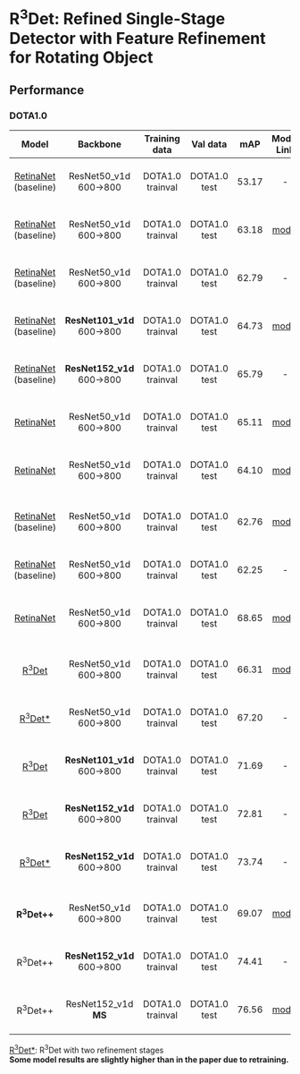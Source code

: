 # R<sup>3</sup>Det: Refined Single-Stage Detector with Feature Refinement for Rotating Object

## Performance
### DOTA1.0
| Model |    Backbone    |    Training data    |    Val data    |    mAP   | Model Link | Anchor | Reg. Loss| Angle Range | lr schd | Data Augmentation | GPU | Image/GPU | Configs |      
|:------------:|:------------:|:------------:|:---------:|:-----------:|:----------:|:-----------:|:-----------:|:---------:|:---------:|:---------:|:---------:|:---------:|:---------:|    
| [RetinaNet](https://github.com/DetectionTeamUCAS/RetinaNet_Tensorflow_Rotation) (baseline) | ResNet50_v1d 600->800 | DOTA1.0 trainval | DOTA1.0 test | 53.17 | - | H | smooth L1 | 90 | 1x | No | 8X GeForce RTX 2080 Ti | 1 | cfgs_res50_dota_v3.py |    
| [RetinaNet](https://github.com/DetectionTeamUCAS/RetinaNet_Tensorflow_Rotation) (baseline) | ResNet50_v1d 600->800 | DOTA1.0 trainval | DOTA1.0 test | 63.18 | [model](https://drive.google.com/file/d/18Z3NWhL4gQB5yJLCXBcHBnK-6BPle3m1/view?usp=sharing) | H | smooth L1 | 90 | 1x | No |**1X** GeForce RTX 2080 Ti | 1 | cfgs_res50_dota_v4.py |     
| [RetinaNet](https://github.com/DetectionTeamUCAS/RetinaNet_Tensorflow_Rotation) (baseline) | ResNet50_v1d 600->800 | DOTA1.0 trainval | DOTA1.0 test | 62.79 | - | H | smooth L1 | 90 | **2x** | No | 8X GeForce RTX 2080 Ti | 1 | cfgs_res50_dota_v8.py |     
| [RetinaNet](https://github.com/DetectionTeamUCAS/RetinaNet_Tensorflow_Rotation) (baseline) | **ResNet101_v1d** 600->800 | DOTA1.0 trainval | DOTA1.0 test | 64.73 | [model](https://drive.google.com/file/d/16XCbS9T-tTr7ySa-qlyc8TuufAxJTvD4/view?usp=sharing) | H | smooth L1 | 90 | 1x | No | 1X GeForce RTX 2080 Ti | 1 | cfgs_res101_dota_v9.py |   
| [RetinaNet](https://github.com/DetectionTeamUCAS/RetinaNet_Tensorflow_Rotation) (baseline) | **ResNet152_v1d** 600->800 | DOTA1.0 trainval | DOTA1.0 test | 65.79 | - | H | smooth L1 | 90 | 1x | No | 1X GeForce RTX 2080 Ti | 1 | cfgs_res152_dota_v12.py |
| [RetinaNet](https://github.com/DetectionTeamUCAS/RetinaNet_Tensorflow_Rotation) | ResNet50_v1d 600->800 | DOTA1.0 trainval | DOTA1.0 test | 65.11 | [model](https://drive.google.com/file/d/1vnJd4FEvy61yvcYqhZJgfnxJ3fByULOR/view?usp=sharing) | H | smooth L1 + **atan(theta)** | 90 | 1x | No | 1X GeForce RTX 2080 Ti | 1 | cfgs_res50_dota_v16.py |     
| [RetinaNet](https://github.com/DetectionTeamUCAS/RetinaNet_Tensorflow_Rotation) | ResNet50_v1d 600->800 | DOTA1.0 trainval | DOTA1.0 test | 64.10 | [model](https://drive.google.com/file/d/1SgiDME_gHzKrFxoZSjS9E-_QbGiBr9lV/view?usp=sharing) | H | smooth L1 | **180** | 1x | No | 1X GeForce RTX 2080 Ti | 1 | cfgs_res50_dota_v15.py |     
|  |  |  |  |  |  |  |  |  |  |  |  |  |
| [RetinaNet](https://github.com/DetectionTeamUCAS/RetinaNet_Tensorflow_Rotation) (baseline) | ResNet50_v1d 600->800 | DOTA1.0 trainval | DOTA1.0 test | 62.76 | [model](https://drive.google.com/file/d/1n0O6qLJjdDewb_9FDgsGkISevL7SLD8_/view?usp=sharing) | R | smooth L1 | 90 | 1x | No | 1X GeForce RTX 2080 Ti | 1 | cfgs_res50_dota_v1.py |
| [RetinaNet](https://github.com/DetectionTeamUCAS/RetinaNet_Tensorflow_Rotation) (baseline) | ResNet50_v1d 600->800 | DOTA1.0 trainval | DOTA1.0 test | 62.25 | - | R | smooth L1 | 90 | **2x** | No | **8X** GeForce RTX 2080 Ti | 1 | cfgs_res50_dota_v10.py |
| [RetinaNet](https://github.com/DetectionTeamUCAS/RetinaNet_Tensorflow_Rotation) | ResNet50_v1d 600->800 | DOTA1.0 trainval | DOTA1.0 test | 68.65 | [model](https://drive.google.com/file/d/17RLZK0CwIgqtCAnifa0huWCa3EAaTw_l/view?usp=sharing) | R | [**iou-smooth L1**](https://arxiv.org/abs/1811.07126) | 90 | 1x | No | 1X GeForce RTX 2080 Ti | 1 | cfgs_res50_dota_v5.py |    
|  |  |  |  |  |  |  |  |  |  |  |  |  |  |
| [R<sup>3</sup>Det](https://arxiv.org/abs/1908.05612) | ResNet50_v1d 600->800 | DOTA1.0 trainval | DOTA1.0 test | 66.31 | [model](https://drive.google.com/file/d/1cBKxcePQFIv3yKQTOVw598nb-IwUXJV_/view?usp=sharing)  | H + R | smooth L1 | 90 | 2x | No | 4X GeForce RTX 2080 Ti | 1 | cfgs_res50_dota_r3det_v1.py |
| [R<sup>3</sup>Det*](https://arxiv.org/abs/1908.05612) | ResNet50_v1d 600->800 | DOTA1.0 trainval | DOTA1.0 test | 67.20 | -  | H + R | smooth L1 | 90 | 2x | No | 2X GeForce RTX 2080 Ti | 1 | cfgs_res50_dota_r3det_v2.py |
| [R<sup>3</sup>Det](https://arxiv.org/abs/1908.05612) | **ResNet101_v1d** 600->800 | DOTA1.0 trainval | DOTA1.0 test | 71.69 | -  | H + R | smooth L1 | 90 | 3x | Yes | 8X GeForce RTX 2080 Ti | 1 | - |
| [R<sup>3</sup>Det](https://arxiv.org/abs/1908.05612) | **ResNet152_v1d** 600->800 | DOTA1.0 trainval | DOTA1.0 test | 72.81 | -  | H + R | smooth L1 | 90 | **4x** | Yes | 8X GeForce RTX 2080 Ti | 1 | - |
| [R<sup>3</sup>Det*](https://arxiv.org/abs/1908.05612) | **ResNet152_v1d** 600->800 | DOTA1.0 trainval | DOTA1.0 test | 73.74 | -  | H + R | smooth L1 | 90 | **4x** | Yes | 8X GeForce RTX 2080 Ti | 1 | - |
|  |  |  |  |  |  |  |  |  |  |  |  |  |  |
| **R<sup>3</sup>Det++** | ResNet50_v1d 600->800 | DOTA1.0 trainval | DOTA1.0 test | 69.07 | [model](https://drive.google.com/file/d/1IucVSnPomj7UAH_aBApDv38ZKeufnNeb/view?usp=sharing) | H + R | smooth L1 | 90 | 2x | No | 4X GeForce RTX 2080 Ti | 1 | cfgs_res50_dota_r3det_plusplus_v2.py |
| R<sup>3</sup>Det++ | **ResNet152_v1d** 600->800 | DOTA1.0 trainval | DOTA1.0 test | 74.41 | - | H + R | smooth L1 | 90 | 4x | Yes | 8X GeForce RTX 2080 Ti | 1 | - |
| R<sup>3</sup>Det++ | ResNet152_v1d **MS** | DOTA1.0 trainval | DOTA1.0 test | 76.56 | [model](https://drive.google.com/file/d/1DTEwh1Uyj14PgCjGFZW4jOdWdMw7GJQf/view?usp=sharing)  | H + R + more | smooth L1 | 90 | 6x | Yes | 4X GeForce RTX 2080 Ti | 1 | cfgs_res152_dota_r3det_plusplus_v1.py |

[R<sup>3</sup>Det*](https://arxiv.org/abs/1908.05612): R<sup>3</sup>Det with two refinement stages      
**Some model results are slightly higher than in the paper due to retraining.**

